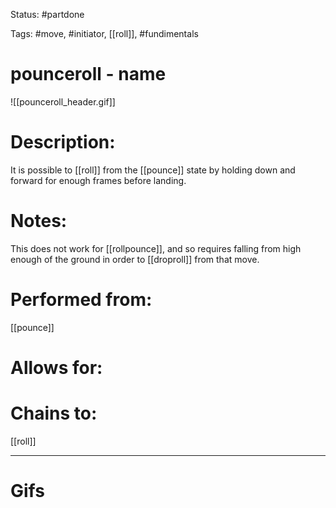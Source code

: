 Status: #partdone 

Tags: #move, #initiator, [[roll]], #fundimentals

# pounceroll - name
![[pounceroll_header.gif]]
# Description:
It is possible to [[roll]] from the [[pounce]] state by holding down and forward for enough frames before landing. 

# Notes:
This does not work for [[rollpounce]], and so requires falling from high enough of the ground in order to [[droproll]] from that move.

# Performed from:
[[pounce]]

# Allows for:


# Chains to:
[[roll]]

___
# Gifs
